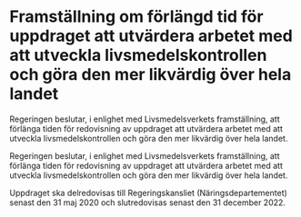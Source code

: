 # Framställning om förlängd tid för uppdraget att utvärdera arbetet med att utveckla livsmedelskontrollen och göra den mer likvärdig över hela landet

Regeringen beslutar, i enlighet med Livsmedelsverkets framställning, att förlänga tiden för redovisning av uppdraget att utvärdera arbetet med att utveckla livsmedelskontrollen och göra den mer likvärdig över hela landet.

Regeringen beslutar, i enlighet med Livsmedelsverkets framställning, att förlänga tiden för redovisning av uppdraget att utvärdera arbetet med att utveckla livsmedelskontrollen och göra den mer likvärdig över hela landet.

Uppdraget ska delredovisas till Regeringskansliet (Näringsdepartementet) senast den 31 maj 2020 och slutredovisas senast den 31 december 2022.
